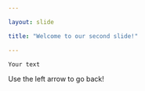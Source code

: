```yaml
---

layout: slide

title: "Welcome to our second slide!"

---
```

	
	Your text
	
Use the left arrow to go back!
